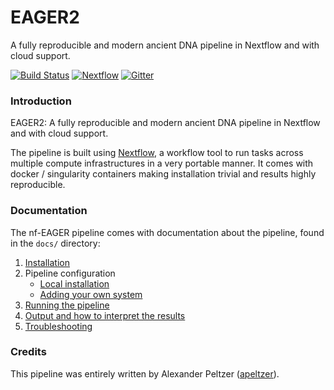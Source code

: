 # EAGER2
A fully reproducible and modern ancient DNA pipeline in Nextflow and with cloud support.

[![Build Status](https://travis-ci.org/apeltzer/nf-EAGER.svg?branch=master)](https://travis-ci.org/apeltzer/nf-EAGER)
[![Nextflow](https://img.shields.io/badge/nextflow-%E2%89%A50.27.0-brightgreen.svg)](https://www.nextflow.io/)
[![Gitter](https://img.shields.io/badge/gitter-%20join%20chat%20%E2%86%92-4fb99a.svg)](https://gitter.im/EAGER2-0/Lobby)



### Introduction
EAGER2: A fully reproducible and modern ancient DNA pipeline in Nextflow and with cloud support.

The pipeline is built using [Nextflow](https://www.nextflow.io), a workflow tool to run tasks across multiple compute infrastructures in a very portable manner. It comes with docker / singularity containers making installation trivial and results highly reproducible.


### Documentation
The nf-EAGER pipeline comes with documentation about the pipeline, found in the `docs/` directory:

1. [Installation](docs/installation.md)
2. Pipeline configuration
    * [Local installation](docs/configuration/local.md)
    * [Adding your own system](docs/configuration/adding_your_own.md)
3. [Running the pipeline](docs/usage.md)
4. [Output and how to interpret the results](docs/output.md)
5. [Troubleshooting](docs/troubleshooting.md)

### Credits
This pipeline was entirely written by Alexander Peltzer ([apeltzer](https://github.com/apeltzer)).
